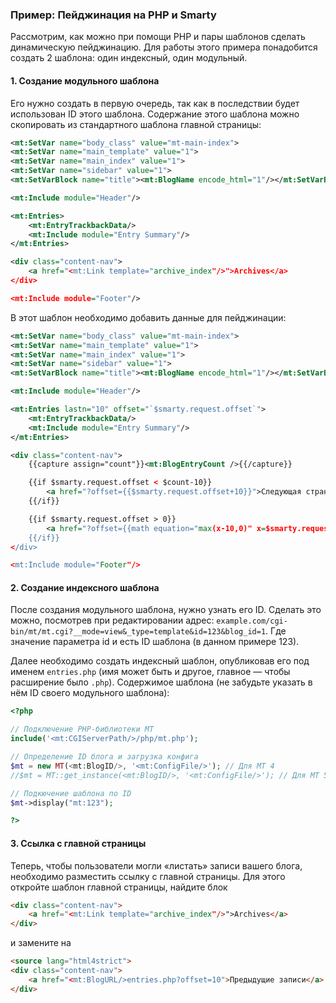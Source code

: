 ### Пример: Пейджинация на PHP и Smarty

Рассмотрим, как можно при помощи PHP и пары шаблонов сделать динамическую пейджинацию.
Для работы этого примера понадобится создать 2 шаблона: один индексный, один модульный.

#### 1. Создание модульного шаблона

Его нужно создать в первую очередь, так как в последствии будет использован ID этого шаблона.
Содержание этого шаблона можно скопировать из стандартного шаблона главной страницы:

```xml
<mt:SetVar name="body_class" value="mt-main-index">
<mt:SetVar name="main_template" value="1">
<mt:SetVar name="main_index" value="1">
<mt:SetVar name="sidebar" value="1">
<mt:SetVarBlock name="title"><mt:BlogName encode_html="1"/></mt:SetVarBlock>

<mt:Include module="Header"/>

<mt:Entries>
	<mt:EntryTrackbackData/>
	<mt:Include module="Entry Summary"/>
</mt:Entries>

<div class="content-nav">
	<a href="<mt:Link template="archive_index"/>">Archives</a>
</div>

<mt:Include module="Footer"/>
```

В этот шаблон необходимо добавить данные для пейджинации:

```xml
<mt:SetVar name="body_class" value="mt-main-index">
<mt:SetVar name="main_template" value="1">
<mt:SetVar name="main_index" value="1">
<mt:SetVar name="sidebar" value="1">
<mt:SetVarBlock name="title"><mt:BlogName encode_html="1"/></mt:SetVarBlock>

<mt:Include module="Header"/>

<mt:Entries lastn="10" offset="`$smarty.request.offset`">
	<mt:EntryTrackbackData/>
	<mt:Include module="Entry Summary"/>
</mt:Entries>

<div class="content-nav">
	{{capture assign="count"}}<mt:BlogEntryCount />{{/capture}}

	{{if $smarty.request.offset < $count-10}}
		<a href="?offset={{$smarty.request.offset+10}}">Следующая страница</a>
	{{/if}}

	{{if $smarty.request.offset > 0}}
		<a href="?offset={{math equation="max(x-10,0)" x=$smarty.request.offset}}">Предыдущая страница</a>
	{{/if}}
</div>

<mt:Include module="Footer"/>
```

#### 2. Создание индексного шаблона

После создания модульного шаблона, нужно узнать его ID. Сделать это можно, посмотрев при редактировании адрес: `example.com/cgi-bin/mt/mt.cgi?__mode=view&_type=template&id=123&blog_id=1`. Где значение параметра id и есть ID шаблона (в данном примере 123).

Далее необходимо создать индексный шаблон, опубликовав его под именем `entries.php` (имя может быть и другое, главное — чтобы расширение было `.php`). Содержимое шаблона (не забудьте указать в нём ID своего модульного шаблона):

```php
<?php

// Подключение PHP-библиотеки MT
include('<mt:CGIServerPath/>/php/mt.php');

// Определение ID блога и загрузка конфига
$mt = new MT(<mt:BlogID/>, '<mt:ConfigFile/>'); // Для MT 4
//$mt = MT::get_instance(<mt:BlogID/>, '<mt:ConfigFile/>'); // Для MT 5

// Подкючение шаблона по ID
$mt->display("mt:123");

?>
```

#### 3. Ссылка с главной страницы

Теперь, чтобы пользователи могли «листать» записи вашего блога, необходимо разместить ссылку с главной страницы. Для этого откройте шаблон главной страницы, найдите блок 

```html
<div class="content-nav">
	<a href="<mt:Link template="archive_index"/>">Archives</a>
</div>
```

и замените на

```html
<source lang="html4strict">
<div class="content-nav">
	<a href="<mt:BlogURL/>entries.php?offset=10">Предыдущие записи</a>
</div>
```